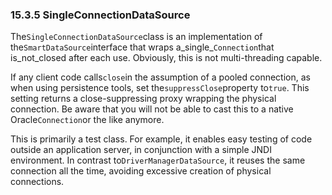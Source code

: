 ### 15.3.5 SingleConnectionDataSource

The`SingleConnectionDataSource`class is an implementation of the`SmartDataSource`interface that wraps a_single_`Connection`that is_not_closed after each use. Obviously, this is not multi-threading capable.

If any client code calls`close`in the assumption of a pooled connection, as when using persistence tools, set the`suppressClose`property to`true`. This setting returns a close-suppressing proxy wrapping the physical connection. Be aware that you will not be able to cast this to a native Oracle`Connection`or the like anymore.

This is primarily a test class. For example, it enables easy testing of code outside an application server, in conjunction with a simple JNDI environment. In contrast to`DriverManagerDataSource`, it reuses the same connection all the time, avoiding excessive creation of physical connections.

